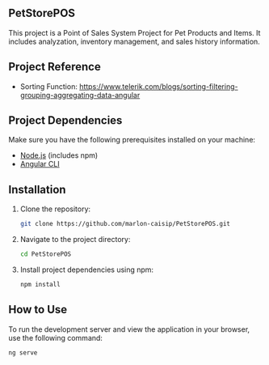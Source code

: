 ## PetStorePOS

This project is a Point of Sales System Project for Pet Products and Items. It includes analyzation, inventory management, and sales history information.

## Project Reference

- Sorting Function: https://www.telerik.com/blogs/sorting-filtering-grouping-aggregating-data-angular

## Project Dependencies

Make sure you have the following prerequisites installed on your machine:

- [Node.js](https://nodejs.org/en/) (includes npm)
- [Angular CLI](https://cli.angular.io/)

## Installation

1. Clone the repository:

   ```bash
   git clone https://github.com/marlon-caisip/PetStorePOS.git
   ```

2. Navigate to the project directory:

   ```bash
   cd PetStorePOS
   ```

3. Install project dependencies using npm:

   ```bash
   npm install
   ```

## How to Use

To run the development server and view the application in your browser, use the following command:

```bash
ng serve
```
